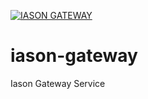 [![IASON GATEWAY](https://circleci.com/gh/iasonenrollment/iason-gateway.svg?style=svg)](https://app.circleci.com/pipelines/github/iasonenrollment/iason-gateway)
# iason-gateway
Iason Gateway Service